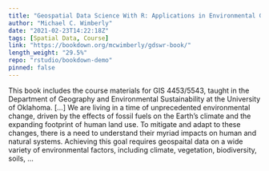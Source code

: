 ```yaml
---
title: "Geospatial Data Science With R: Applications in Environmental Geography"
author: "Michael C. Wimberly"
date: "2021-02-23T14:22:18Z"
tags: [Spatial Data, Course]
link: "https://bookdown.org/mcwimberly/gdswr-book/"
length_weight: "29.5%"
repo: "rstudio/bookdown-demo"
pinned: false
---
```


This book includes the course materials for GIS 4453/5543, taught in the Department of Geography and Environmental Sustainability at the University of Oklahoma. [...] We are living in a time of unprecedented environmental change, driven by the effects of fossil fuels on the Earth’s climate and the expanding footprint of human land use. To mitigate and adapt to these changes, there is a need to understand their myriad impacts on human and natural systems. Achieving this goal requires geospaital data on a wide variety of environmental factors, including climate, vegetation, biodiversity, soils,  ...
